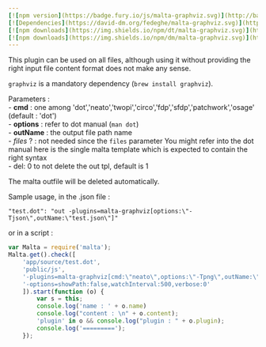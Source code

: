 ```yaml
---
[![npm version](https://badge.fury.io/js/malta-graphviz.svg)](http://badge.fury.io/js/malta-graphviz)
[![Dependencies](https://david-dm.org/fedeghe/malta-graphviz.svg)](https://david-dm.org/fedeghe/malta-graphviz)
[![npm downloads](https://img.shields.io/npm/dt/malta-graphviz.svg)](https://npmjs.org/package/malta-graphviz)
[![npm downloads](https://img.shields.io/npm/dm/malta-graphviz.svg)](https://npmjs.org/package/malta-graphviz)  
---  
```


This plugin can be used on all files, although using it without providing the right input file content format does not make any sense.

`graphviz` is a mandatory dependency (`brew install graphviz`). 

Parameters :  
    - **cmd** : one among 'dot','neato','twopi','circo','fdp','sfdp','patchwork','osage' (default : 'dot')  
    - **options** : refer to dot manual (`man dot`)  
    - **outName** : the output file path name  
    - _files_ ? : not needed since the `files` parameter You might refer into the dot manual here is the single malta template which is expected to contain the right syntax  
    - del: 0 to not delete the out tpl, default is 1

The malta outfile will be deleted automatically.  

Sample usage, in the .json file :
```
"test.dot": "out -plugins=malta-graphviz[options:\"-Tjson\",outName:\"test.json\"]"
```
or in a script : 
``` js
var Malta = require('malta');
Malta.get().check([
    'app/source/test.dot',
    'public/js',
    '-plugins=malta-graphviz[cmd:\"neato\",options:\"-Tpng\",outName:\"test.png\"]',
    '-options=showPath:false,watchInterval:500,verbose:0'
    ]).start(function (o) {
        var s = this;
        console.log('name : ' + o.name)
        console.log("content : \n" + o.content);
        'plugin' in o && console.log("plugin : " + o.plugin);
        console.log('=========');
    });
```